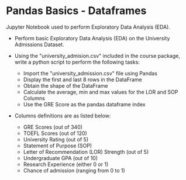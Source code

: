 
# Pandas Basics - Dataframes

Jupyter Notebook used to perform Exploratory Data Analysis (EDA).

- Perform basic Exploratory Data Analysis (EDA) on the University Admissions Dataset.
- Using the "university_admision.csv" included in the course package, write a python script to perform the following tasks:
    - Import the "university_admission.csv" file using Pandas
    - Display the first and last 8 rows in the DataFrame
    - Obtain the shape of the DataFrame
    - Calculate the average, min and max values for the LOR and SOP Columns
    - Use the GRE Score as the pandas dataframe index

- Columns definitions are as listed below:
    - GRE Scores (out of 340)
    - TOEFL Scores (out of 120)
    - University Rating (out of 5)
    - Statement of Purpose (SOP)
    - Letter of Recommendation (LOR) Strength (out of 5)
    - Undergraduate GPA (out of 10)
    - Research Experience (either 0 or 1)
    - Chance of admission (ranging from 0 to 1)